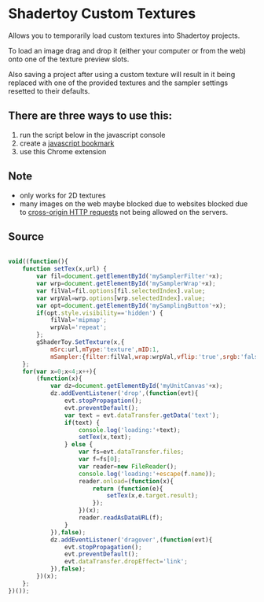 # Shadertoy Custom Textures

Allows you to temporarily load custom textures into Shadertoy projects.

To load an image drag and drop it (either your computer or from the web) onto one of the texture preview slots.

Also saving a project after using a custom texture will result in it being replaced with one of the provided textures and the sampler settings resetted to their defaults.

## There are three ways to use this:
1. run the script below in the javascript console
2. create a [javascript bookmark](http://andrewhills.github.io/ShadertoyCustomTextures/bookmark.html)
3. use this Chrome extension

## Note
* only works for 2D textures
* many images on the web maybe blocked due to websites blocked due to [cross-origin HTTP requests](https://developer.mozilla.org/en-US/docs/Web/HTTP/Access_control_CORS) not being allowed on the servers.

## Source

```javascript

void((function(){
    function setTex(x,url) {
        var fil=document.getElementById('mySamplerFilter'+x);
        var wrp=document.getElementById('mySamplerWrap'+x);
        var filVal=fil.options[fil.selectedIndex].value;
        var wrpVal=wrp.options[wrp.selectedIndex].value;
        var opt=document.getElementById('mySamplingButton'+x);
        if(opt.style.visibility=='hidden') {
            filVal='mipmap';
            wrpVal='repeat';
        };
        gShaderToy.SetTexture(x,{
            mSrc:url,mType:'texture',mID:1,
            mSampler:{filter:filVal,wrap:wrpVal,vflip:'true',srgb:'false',internal:'byte'}});
    };    
    for(var x=0;x<4;x++){
        (function(x){
            var dz=document.getElementById('myUnitCanvas'+x);
            dz.addEventListener('drop',(function(evt){
                evt.stopPropagation();
                evt.preventDefault();
                var text = evt.dataTransfer.getData('text');
                if(text) {
                    console.log('loading:'+text);
                    setTex(x,text);
                } else {
                    var fs=evt.dataTransfer.files;
                    var f=fs[0];
                    var reader=new FileReader();
                    console.log('loading:'+escape(f.name));
                    reader.onload=(function(x){
                        return (function(e){
                            setTex(x,e.target.result);
                        });
                    })(x);
                    reader.readAsDataURL(f);
                }
            }),false);
            dz.addEventListener('dragover',(function(evt){
                evt.stopPropagation();
                evt.preventDefault();
                evt.dataTransfer.dropEffect='link';
            }),false);
        })(x);
    };
})());

```
